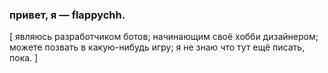 ### привет, я — flappychh.

   [ являюсь разработчиком ботов;
   начинающим своё хобби дизайнером;
   можете позвать в какую-нибудь игру;
   я не знаю что тут ещё писать, пока. ]
